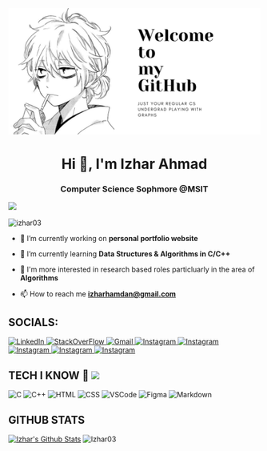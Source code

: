 <img align="centre" src="Welcome to my GitHub.png"/>


<h1 align="center">Hi 👋, I'm Izhar Ahmad</h1>
<h3 align="center">Computer Science Sophmore @MSIT</h3>
<a href="https://github.com/DenverCoder1/readme-typing-svg"><img src="https://readme-typing-svg.herokuapp.com?&font=IBM+Plex+Sans&color=abcdef&size=20&lines=Welcome+to+my+GitHub+Profile!;I'm+a+Computer+Science+Student;I+like+working+on+algorithms." /></a>



<p align="left"> <img src="https://komarev.com/ghpvc/?username=izhar03&label=Profile%20views&color=0e75b6&style=flat" alt="izhar03" /> </p>

- 🔭 I’m currently working on **personal portfolio website**

- 🌱 I’m currently learning **Data Structures & Algorithms in C/C++**

- 🌟 I'm more interested in research based roles particluarly in the area of **Algorithms**

- 📫 How to reach me **izharhamdan@gmail.com**

<h2>SOCIALS:</h2>
<a href="https://www.linkedin.com/in/i-izhar03/" target="_blank">
    <img alt="LinkedIn" src="https://img.shields.io/badge/LinkedIn-0077B5?style=for-the-badge&logo=linkedin&logoColor=white">
</a>
<a href="https://stackoverflow.com/users/13734944/izhar-ahmad" target="_blank">
    <img alt="StackOverFlow" src="https://img.shields.io/badge/Stack_Overflow-FE7A16?style=for-the-badge&logo=stack-overflow&logoColor=white">
  </a>
 <a href="mailto:izharhamdan@gmail.com" target="_blank" >
    <img alt="Gmail" src="https://img.shields.io/badge/Gmail-D14836?style=for-the-badge&logo=gmail&logoColor=white">
  </a>
 <a href="https://www.instagram.com/i_izhar03/" target="_blank">
    <img alt="Instagram" src="https://img.shields.io/badge/Instagram-E4405F?style=for-the-badge&logo=instagram&logoColor=white">
  </a>
 <a href="https://twitter.com/i_izhar03" target="_blank">
    <img alt="Instagram" src="https://img.shields.io/badge/Twitter-1DA1F2?style=for-the-badge&logo=twitter&logoColor=white">
  </a>
 <a href="https://www.codechef.com/users/i_izhar03" target="_blank">
    <img alt="Instagram" src="https://img.shields.io/badge/Codechef-%23B92B27.svg?&style=for-the-badge&logo=Codechef&logoColor=white">
  </a>
 <a href="https://www.hackerrank.com/izharhamdan" target="_blank">
    <img alt="Instagram" src="https://img.shields.io/badge/-Hackerrank-2EC866?style=for-the-badge&logo=HackerRank&logoColor=white">
  </a>
 <a href="https://leetcode.com/izharhamdan/" target="_blank">
    <img alt="Instagram" src="https://img.shields.io/badge/-LeetCode-FFA116?style=for-the-badge&logo=LeetCode&logoColor=black">
  </a>
  
  <h2> TECH I KNOW 🌻 <img src = "https://media2.giphy.com/media/QssGEmpkyEOhBCb7e1/giphy.gif?cid=ecf05e47a0n3gi1bfqntqmob8g9aid1oyj2wr3ds3mg700bl&rid=giphy.gif" width = 24px > </h2>
  
<span><img alt="C" src="https://img.shields.io/badge/C-00599C?style=for-the-badge&logo=c&logoColor=white"></span>
<span><img alt="C++" src="https://img.shields.io/badge/C%2B%2B-00599C?style=for-the-badge&logo=c%2B%2B&logoColor=white"></span>
<span><img alt="HTML" src="https://img.shields.io/badge/HTML5-E34F26?style=for-the-badge&logo=html5&logoColor=white"></span>
<span><img alt="CSS" src="https://img.shields.io/badge/CSS3-1572B6?style=for-the-badge&logo=css3&logoColor=white"></span>
<span><img alt="VSCode" src="https://img.shields.io/badge/VSCode-0078D4?style=for-the-badge&logo=visual%20studio%20code&logoColor=white"></span>
<span><img alt="Figma" src="https://img.shields.io/badge/Figma-F24E1E?style=for-the-badge&logo=figma&logoColor=white"></span>
<span><img alt="Markdown" src="https://img.shields.io/badge/Markdown-000000?style=for-the-badge&logo=markdown&logoColor=white"></span>

<h2> GITHUB STATS </h2>
<p align="left">
    <a href="https://github.com/anuraghazra/github-readme-stats"><img alt="Izhar's Github Stats" src="https://github-readme-stats.vercel.app/api?username=Izhar03&show_icons=true&count_private=true&theme=jolly" height="175px"/></a>
   <img src="https://github-readme-stats.vercel.app/api/top-langs?username=Izhar03&show_icons=true&locale=en&layout=compact&theme=jolly" alt="Izhar03" height="175px"/>
</p>




 
 

